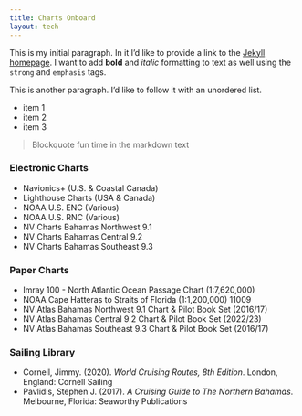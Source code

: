 ```yaml
---
title: Charts Onboard
layout: tech
---
```

This is my initial paragraph. In it I’d like to provide a link to the [Jekyll homepage](http://jekyllrb.com/ "Jekyll"). I want to add **bold** and *italic* formatting to text as well using the `strong` and `emphasis` tags.

This is another paragraph. I’d like to follow it with an unordered list.

* item 1
* item 2
* item 3

> Blockquote fun time in the markdown text

### Electronic Charts

* Navionics+ (U.S. & Coastal Canada)
* Lighthouse Charts (USA & Canada)
* NOAA U.S. ENC (Various)
* NOAA U.S. RNC (Various)
* NV Charts Bahamas Northwest 9.1
* NV Charts Bahamas Central 9.2
* NV Charts Bahamas Southeast 9.3

### Paper Charts

* Imray 100 - North Atlantic Ocean Passage Chart (1:7,620,000)
* NOAA Cape Hatteras to Straits of Florida (1:1,200,000) 11009
* NV Atlas Bahamas Northwest 9.1 Chart & Pilot Book Set (2016/17)
* NV Atlas Bahamas Central 9.2 Chart & Pilot Book Set (2022/23)
* NV Atlas Bahamas Southeast 9.3 Chart & Pilot Book Set (2016/17)

### Sailing Library

* Cornell, Jimmy. (2020). *World Cruising Routes, 8th Edition*. London, England: Cornell Sailing
* Pavlidis, Stephen J. (2017). *A Cruising Guide to The Northern Bahamas*. Melbourne, Florida: Seaworthy Publications
